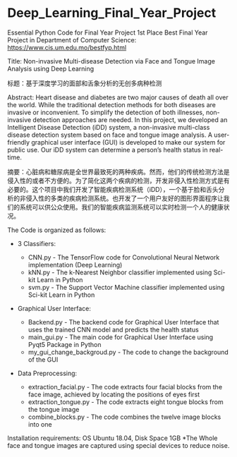 # Deep_Learning_Final_Year_Project
Essential Python Code for Final Year Project
1st Place Best Final Year Project in Department of Computer Science: https://www.cis.um.edu.mo/bestfyp.html

Title:
Non-invasive Multi-disease Detection via Face and Tongue Image Analysis using Deep Learning

标题：基于深度学习的面部和舌象分析的无创多病种检测

Abstract:
Heart disease and diabetes are two major causes of death all over the world. While the traditional detection methods for both diseases are invasive or inconvenient. To simplify the detection of both illnesses, non-invasive detection approaches are needed. In this project, we developed an Intelligent Disease Detection (iDD) system, a non-invasive multi-class disease detection system based on face and tongue image analysis. A user-friendly graphical user interface (GUI) is developed to make our system for public use. Our iDD system can determine a person’s health status in real-time.

摘要：心脏病和糖尿病是全世界最致死的两种疾病。然而，他们的传统检测方法是侵入性的或者不方便的。为了简化这两个疾病的检测，开发非侵入性检测方式是有必要的。这个项目中我们开发了智能疾病检测系统（iDD），一个基于脸和舌头分析的非侵入性的多类的疾病检测系统。也开发了一个用户友好的图形界面程序让我们的系统可以供公众使用。我们的智能疾病监测系统可以实时检测一个人的健康状况。

The Code is organized as follows:
* 3 Classifiers:
  * CNN.py - The TensorFlow code for Convolutional Neural Network implementation (Deep Learning)
  * kNN.py - The k-Nearest Neighbor classifier implemented using Sci-kit Learn in Python
  * svm.py - The Support Vector Machine classifier implemented using Sci-kit Learn in Python

* Graphical User Interface:
  * Backend.py - The backend code for Graphical User Interface that uses the trained CNN model and predicts the health status
  * main_gui.py - The main code for Graphical User Interface using Pyqt5 Package in Python
  * my_gui_change_backgroud.py - The code to change the background of the GUI

* Data Preprocessing:
  * extraction_facial.py - The code extracts four facial blocks from the face image, achieved by locating the positions of eyes first
  * extraction_tongue.py - The code extracts eight tongue blocks from the tongue image
  * combine_blocks.py - The code combines the twelve image blocks into one

Installation requirements: OS Ubuntu 18.04, Disk Space 1GB
*The Whole face and tongue images are captured using special devices to reduce noise.
